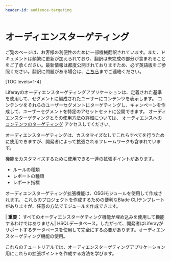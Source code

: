 ```yaml
---
header-id: audience-targeting
---
```


# オーディエンスターゲティング

<p class="alert alert-info"><span class="wysiwyg-color-blue120">ご覧のページは、お客様の利便性のために一部機械翻訳されています。また、ドキュメントは頻繁に更新が加えられており、翻訳は未完成の部分が含まれることをご了承ください。最新情報は都度公開されておりますため、必ず英語版をご参照ください。翻訳に問題がある場合は、<a href="mailto:support-content-jp@liferay.com">こちら</a>までご連絡ください。</span></p>

[TOC levels=1-4]

Liferayのオーディエンスターゲティングアプリケーションは、定義された基準を使用して、セグメントに編成されたユーザーにコンテンツを表示します。 コンテンツをそれらのユーザーセグメントにターゲティングし、キャンペーンを作成して、ユーザーセグメントを特定のアセットセットに公開できます。 オーディエンスターゲティングとその使用方法の詳細については、 [オーディエンスへのコンテンツのターゲティング](/docs/7-1/user/-/knowledge_base/u/targeting-content-to-your-audience) アクセスしてください。

オーディエンスターゲティングは、カスタマイズなしでこれらすべてを行うために使用できますが、開発者によって拡張されるフレームワークも含まれています。

機能をカスタマイズするために使用できる一連の拡張ポイントがあります。

  - ルールの種類
  - レポートの種類
  - レポート指標

オーディエンスターゲティング拡張機能は、OSGiモジュールを使用して作成されます。 これらのプロジェクトを作成するための便利なBlade CLIテンプレートがありますが、任意の方法でモジュールを作成できます。

| **重要：** すべてのオーディエンスターゲティング機能が埋め込みを使用して機能するわけではありません| HSQLデータベース。したがって、開発者はLiferayがサポートするデータベースを使用して完全にする必要があります。オーディエンスターゲティング機能の使用。

これらのチュートリアルでは、オーディエンスターゲティングアプリケーション用にこれらの拡張ポイントを作成する方法を学びます。
